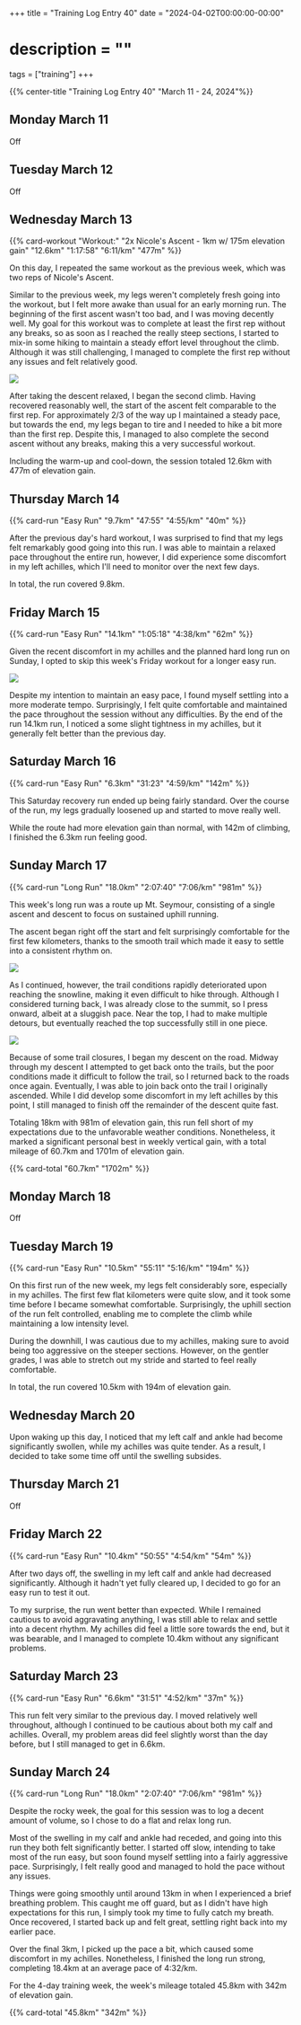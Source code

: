 +++
title = "Training Log Entry 40"
date = "2024-04-02T00:00:00-00:00"
# description = ""
tags = ["training"]
+++

{{% center-title "Training Log Entry 40" "March 11 - 24, 2024"%}}

## Monday March 11

Off

## Tuesday March 12

Off

## Wednesday March 13

{{% card-workout "Workout:" "2x Nicole's Ascent - 1km w/ 175m elevation gain" "12.6km" "1:17:58" "6:11/km" "477m" %}}

On this day, I repeated the same workout as the previous week, which was two reps of Nicole's Ascent.

Similar to the previous week, my legs weren't completely fresh going into the workout, but I felt more awake than usual for an early morning run.
The beginning of the first ascent wasn't too bad, and I was moving decently well.
My goal for this workout was to complete at least the first rep without any breaks, so as soon as I reached the really steep sections, I started to mix-in some hiking to maintain a steady effort level throughout the climb.
Although it was still challenging, I managed to complete the first rep without any issues and felt relatively good.

<div class="portrait"><img src="/images/gallery/2024/17.jpg.webp"></div>

After taking the descent relaxed, I began the second climb.
Having recovered reasonably well, the start of the ascent felt comparable to the first rep.
For approximately 2/3 of the way up I maintained a steady pace, but towards the end, my legs began to tire and I needed to hike a bit more than the first rep.
Despite this, I managed to also complete the second ascent without any breaks, making this a very successful workout.

Including the warm-up and cool-down, the session totaled 12.6km with 477m of elevation gain. 


## Thursday March 14

{{% card-run "Easy Run" "9.7km" "47:55" "4:55/km" "40m" %}}

After the previous day's hard workout, I was surprised to find that my legs felt remarkably good going into this run.
I was able to maintain a relaxed pace throughout the entire run, however, I did experience some discomfort in my left achilles, which I'll need to monitor over the next few days.

In total, the run covered 9.8km.


## Friday March 15

{{% card-run "Easy Run" "14.1km" "1:05:18" "4:38/km" "62m" %}}

Given the recent discomfort in my achilles and the planned hard long run on Sunday, I opted to skip this week's Friday workout for a longer easy run. 

<div class="landscape"><img src="/images/gallery/2024/18.jpg.webp"></div>

Despite my intention to maintain an easy pace, I found myself settling into a more moderate tempo.
Surprisingly, I felt quite comfortable and maintained the pace throughout the session without any difficulties.
By the end of the run 14.1km run, I noticed a some slight tightness in my achilles, but it generally felt better than the previous day.


## Saturday March 16

{{% card-run "Easy Run" "6.3km" "31:23" "4:59/km" "142m" %}}

This Saturday recovery run ended up being fairly standard.
Over the course of the run, my legs gradually loosened up and started to move really well.

While the route had more elevation gain than normal, with 142m of climbing, I finished the 6.3km run feeling good.


## Sunday March 17

{{% card-run "Long Run" "18.0km" "2:07:40" "7:06/km" "981m" %}}

This week's long run was a route up Mt. Seymour, consisting of a single ascent and descent to focus on sustained uphill running. 

The ascent began right off the start and felt surprisingly comfortable for the first few kilometers, thanks to the smooth trail which made it easy to settle into a consistent rhythm on.

<div class="landscape"><img src="/images/gallery/2024/19.jpg.webp"></div>

As I continued, however, the trail conditions rapidly deteriorated upon reaching the snowline, making it even difficult to hike through.
Although I considered turning back, I was already close to the summit, so I press onward, albeit at a sluggish pace. 
Near the top, I had to make multiple detours, but eventually reached the top successfully still in one piece.

<div class="portrait"><img src="/images/gallery/2024/20.jpg.webp"></div>

Because of some trail closures, I began my descent on the road.
Midway through my descent I attempted to get back onto the trails, but the poor conditions made it difficult to follow the trail, so I returned back to the roads once again.
Eventually, I was able to join back onto the trail I originally ascended. 
While I did develop some discomfort in my left achilles by this point, I still managed to finish off the remainder of the descent quite fast.

Totaling 18km with 981m of elevation gain, this run fell short of my expectations due to the unfavorable weather conditions. 
Nonetheless, it marked a significant personal best in weekly vertical gain, with a total mileage of 60.7km and 1701m of elevation gain.

{{% card-total "60.7km" "1702m" %}}


## Monday March 18

Off

## Tuesday March 19

{{% card-run "Easy Run" "10.5km" "55:11" "5:16/km" "194m" %}}

On this first run of the new week, my legs felt considerably sore, especially in my achilles.
The first few flat kilometers were quite slow, and it took some time before I became somewhat comfortable. 
Surprisingly, the uphill section of the run felt controlled, enabling me to complete the climb while maintaining a low intensity level.

During the downhill, I was cautious due to my achilles, making sure to avoid being too aggressive on the steeper sections.
However, on the gentler grades, I was able to stretch out my stride and started to feel really comfortable.

In total, the run covered 10.5km with 194m of elevation gain.


## Wednesday March 20

Upon waking up this day, I noticed that my left calf and ankle had become significantly swollen, while my achilles was quite tender. 
As a result, I decided to take some time off until the swelling subsides.


## Thursday March 21

Off

## Friday March 22

{{% card-run "Easy Run" "10.4km" "50:55" "4:54/km" "54m" %}}

After two days off, the swelling in my left calf and ankle had decreased significantly.
Although it hadn't yet fully cleared up, I decided to go for an easy run to test it out.

To my surprise, the run went better than expected. 
While I remained cautious to avoid aggravating anything, I was still able to relax and settle into a decent rhythm. 
My achilles did feel a little sore towards the end, but it was bearable, and I managed to complete 10.4km without any significant problems.


## Saturday March 23

{{% card-run "Easy Run" "6.6km" "31:51" "4:52/km" "37m" %}}

This run felt very similar to the previous day.
I moved relatively well throughout, although I continued to be cautious about both my calf and achilles.
Overall, my problem areas did feel slightly worst than the day before, but I still managed to get in 6.6km.


## Sunday March 24

{{% card-run "Long Run" "18.0km" "2:07:40" "7:06/km" "981m" %}}

Despite the rocky week, the goal for this session was to log a decent amount of volume, so I chose to do a flat and relax long run.

Most of the swelling in my calf and ankle had receded, and going into this run they both felt significantly better.
I started off slow, intending to take most of the run easy, but soon found myself settling into a fairly aggressive pace. 
Surprisingly, I felt really good and managed to hold the pace without any issues.

Things were going smoothly until around 13km in when I experienced a brief breathing problem. 
This caught me off guard, but as I didn't have high expectations for this run, I simply took my time to fully catch my breath.
Once recovered, I started back up and felt great, settling right back into my earlier pace.

Over the final 3km, I picked up the pace a bit, which caused some discomfort in my achilles.
Nonetheless, I finished the long run strong, completing 18.4km at an average pace of 4:32/km.

For the 4-day training week, the week's mileage totaled 45.8km with 342m of elevation gain.

{{% card-total "45.8km" "342m" %}}

